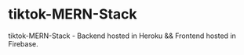 # tiktok-MERN-Stack
tiktok-MERN-Stack - Backend hosted in Heroku &amp;&amp; Frontend hosted in Firebase.
